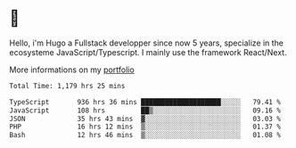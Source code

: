 # 👋 

Hello, i'm Hugo a Fullstack developper since now 5 years, specialize in the ecosysteme JavaScript/Typescript. I mainly use the framework React/Next.

More informations on my [portfolio](https://hcampos.fr)

<!--START_SECTION:waka-->

```txt
Total Time: 1,179 hrs 25 mins

TypeScript       936 hrs 36 mins ████████████████████░░░░░   79.41 %
JavaScript       108 hrs         ██▒░░░░░░░░░░░░░░░░░░░░░░   09.16 %
JSON             35 hrs 43 mins  ▓░░░░░░░░░░░░░░░░░░░░░░░░   03.03 %
PHP              16 hrs 12 mins  ▒░░░░░░░░░░░░░░░░░░░░░░░░   01.37 %
Bash             12 hrs 46 mins  ▒░░░░░░░░░░░░░░░░░░░░░░░░   01.08 %
```

<!--END_SECTION:waka-->
